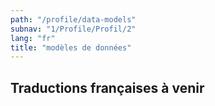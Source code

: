 ```yaml
---
path: "/profile/data-models"
subnav: "1/Profile/Profil/2"
lang: "fr"
title: "modèles de données"
---
```


<helmet>
<title> Profile - modèles de données </title>
</helmet>

## Traductions françaises à venir